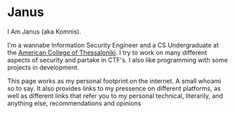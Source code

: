 # Janus

I Am Janus (aka Komnis).

I'm a wannabe Information Security Engineer and a CS Undergraduate at the [American College of Thessaloniki](https://www.act.edu). I try to work on many different aspects of security and partake in CTF's. I also like programming with some projects in development.

This page works as my personal footprint on the internet. A small whoami so to say. It also provides links to my pressence on different platforms, as well as different links that refer you to my personal technical, literarily, and anything else, recommendations and opinions

